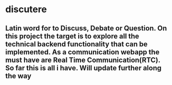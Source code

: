 # discutere
## Latin word for to Discuss, Debate or Question. On this project the target is to explore all the technical backend functionality that can be implemented. As a communication webapp the must have are Real Time Communication(RTC). So far this is all i have. Will update further along the way
